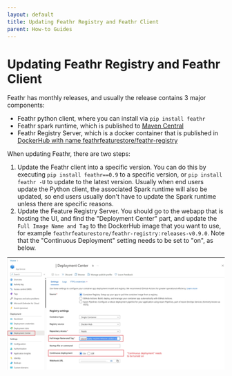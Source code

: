 ```yaml
---
layout: default
title: Updating Feathr Registry and Feathr Client
parent: How-to Guides
---
```


# Updating Feathr Registry and Feathr Client

Feathr has monthly releases, and usually the release contains 3 major components:

- Feathr python client, where you can install via `pip install feathr`
- Feathr spark runtime, which is published to [Maven Central](https://search.maven.org/artifact/com.linkedin.feathr/feathr_2.12)
- Feathr Registry Server, which is a docker container that is published in [DockerHub with name feathrfeaturestore/feathr-registry](https://hub.docker.com/r/feathrfeaturestore/feathr-registry/tags)


When updating Feathr, there are two steps:
1. Update the Feathr client into a specific version. You can do this by executing `pip install feathr==0.9` to a specific version, or `pip install feathr -U` to update to the latest version. Usually when end users update the Python client, the associated Spark runtime will also be updated, so end users usually don't have to update the Spark runtime unless there are specific reasons. 
2. Update the Feature Registry Server. You should go to the webapp that is hosting the UI, and find the "Deployment Center" part, and update the `Full Image Name and Tag` to the DockerHub image that you want to use, for example `feathrfeaturestore/feathr-registry:releases-v0.9.0`. Note that the "Continuous Deployment" setting needs to be set to "on", as below.
   
   
![Feathr Registry Update](../images/feathr-update.jpg)



 